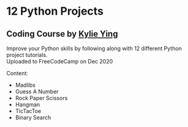 # 12 Python Projects
## Coding Course by [Kylie Ying](https://www.youtube.com/ycubed)

Improve your Python skills by following along with 12 different Python project tutorials.  
Uploaded to FreeCodeCamp on Dec 2020

Content:
- Madlibs
- Guess A Number
- Rock Paper Scissors
- Hangman
- TicTacToe  
- Binary Search